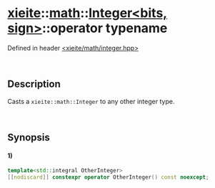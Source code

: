 # [xieite](../../../../../xieite.md)\:\:[math](../../../../../math.md)\:\:[Integer<bits, sign>](../../../../integer.md)\:\:operator typename
Defined in header [<xieite/math/integer.hpp>](../../../../../../../include/xieite/math/integer.hpp)

&nbsp;

## Description
Casts a `xieite::math::Integer` to any other integer type.

&nbsp;

## Synopsis
#### 1)
```cpp
template<std::integral OtherInteger>
[[nodiscard]] constexpr operator OtherInteger() const noexcept;
```
